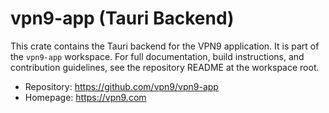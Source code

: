 # vpn9-app (Tauri Backend)

This crate contains the Tauri backend for the VPN9 application. It is part of the `vpn9-app` workspace. For full documentation, build instructions, and contribution guidelines, see the repository README at the workspace root.

- Repository: https://github.com/vpn9/vpn9-app
- Homepage: https://vpn9.com
